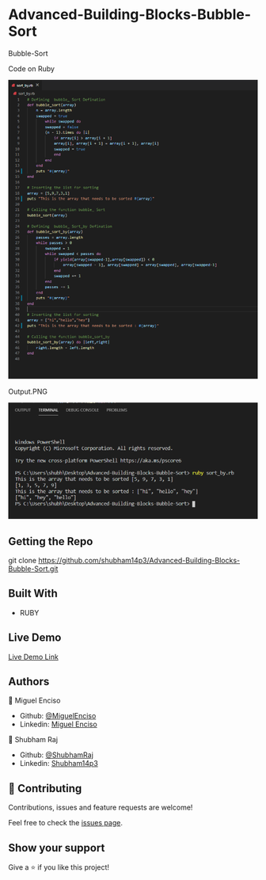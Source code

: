 # Advanced-Building-Blocks-Bubble-Sort

Bubble-Sort

Code on Ruby

![screenshot](./images/Code.PNG)

Output.PNG

![screenshot](./images/Output.PNG)

## Getting the Repo

git clone https://github.com/shubham14p3/Advanced-Building-Blocks-Bubble-Sort.git

## Built With

- RUBY

## Live Demo

[Live Demo Link](https://shubham14p3.github.io/Advanced-Building-Blocks-Bubble-Sort/.)

## Authors

👤 Miguel Enciso

- Github: [@MiguelEnciso](http://github.com/rootDEV2990/)
- Linkedin: [Miguel Enciso](https://www.linkedin.com/mx/rootDEV2990/)

👤 Shubham Raj

- Github: [@ShubhamRaj](https://github.com/shubham14p3)
- Linkedin: [Shubham14p3](https://www.linkedin.com/in/shubham14p3/)

## 🤝 Contributing

Contributions, issues and feature requests are welcome!

Feel free to check the [issues page](https://github.com/shubham14p3/Advanced-Building-Blocks-Bubble-Sort/issues/).

## Show your support

Give a ⭐️ if you like this project!

